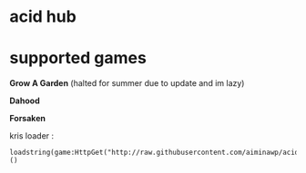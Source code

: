 # acid hub

# supported games
**Grow A Garden** (halted for summer due to update and im lazy)

**Dahood**

**Forsaken**

kris
loader :
```
loadstring(game:HttpGet("http://raw.githubusercontent.com/aiminawp/acidHub/main/main.lua"))()
```
